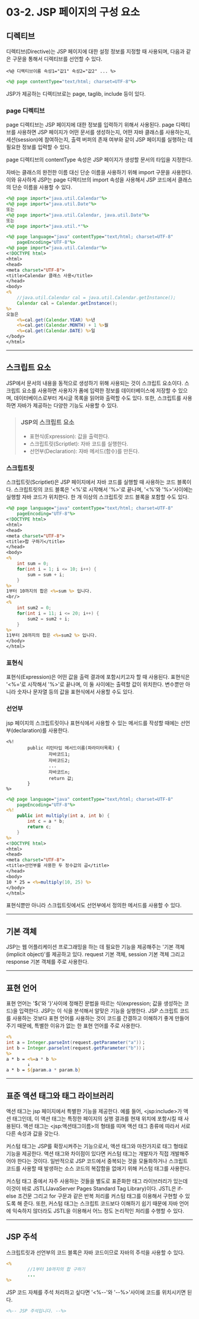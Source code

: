 # 03-2. JSP 페이지의 구성 요소
## 디렉티브
디렉티브(Directive)는 JSP 페이지에 대한 설정 정보를 지정할 때 사용되며, 다음과 같은 구문을 통해서 디렉티브를 선언할 수 있다.
```
<%@ 디렉티브이름 속성1="값1" 속성2="값2" ... %>
```
```jsp
<%@ page contentType="text/html; charset=UTF-8"%>
```
JSP가 제공하는 디렉티브로는 page, taglib, include 등이 있다.
### page 디렉티브
page 디렉티브는 JSP 페이지에 대한 정보를 입력하기 위해서 사용된다. 
page 디렉티브를 사용하면 JSP 페이지가 어떤 문서를 생성하는지, 어떤 자바 클래스를 사용하는지, 세션(session)에 참여하는지, 출력 버퍼의 존재 여부와 같이 JSP 페이지를 실행하는 데 필요한 정보를 입력할 수 있다.

page 디렉티브의 contentType 속성은 JSP 페이지가 생성할 문서의 타입을 지정한다.

자바는 클래스의 완전한 이름 대신 단순 이름을 사용하기 위해 import 구문을 사용한다.
이와 유사하게 JSP는 page 디렉티브의 import 속성을 사용해서 JSP 코드에서 클래스의 단순 이름을 사용할 수 있다.
```jsp
<%@ page import="java.util.Calendar"%>
<%@ page import="java.util.Date"%>
또는
<%@ page import="java.util.Calendar, java.util.Date"%>
또는
<%@ page import="java.util.*"%>
```
```jsp
<%@ page language="java" contentType="text/html; charset=UTF-8"
    pageEncoding="UTF-8"%>
<%@ page import="java.util.Calendar"%>
<!DOCTYPE html>
<html>
<head>
<meta charset="UTF-8">
<title>Calendar 클래스 사용</title>
</head>
<body>
<%
	//java.util.Calendar cal = java.util.Calendar.getInstance();
	Calendar cal = Calendar.getInstance();
%>
오늘은
	<%=cal.get(Calendar.YEAR) %>년
	<%=cal.get(Calendar.MONTH) + 1 %>월
	<%=cal.get(Calendar.DATE) %>일
</body>
</html>
```
***
## 스크립트 요소
JSP에서 문서의 내용을 동적으로 생성하기 위해 사용되는 것이 스크립트 요소이다. 
스크립트 요소를 사용하면 사용자가 폼에 입력한 정보를 데이터베이스에 저장할 수 있으며, 데이터베이스로부터 게시글 목록을 읽어와 출력할 수도 있다. 
또한, 스크립트를 사용하면 자바가 제공하는 다양한 기능도 사용할 수 있다.

> ### JSP의 스크립트 요소
> - 표현식(Expression): 값을 출력한다.
> - 스크립트릿(Scriptlet): 자바 코드를 실행한다.
> - 선언부(Declaration): 자바 메서드(함수)를 만든다.

### 스크립트릿
스크립트릿(Scriptlet)은 JSP 페이지에서 자바 코드를 실행할 때 사용하는 코드 블록이다.
스크립트릿의 코드 블록은 '<%'로 시작해서 '%>'로 끝나며, '<%'와 '%>'사이에는 실행할 자바 코드가 위치한다.
한 개 이상의 스크립트릿 코드 블록을 포함할 수도 있다.
```jsp
<%@ page language="java" contentType="text/html; charset=UTF-8"
    pageEncoding="UTF-8"%>
<!DOCTYPE html>
<html>
<head>
<meta charset="UTF-8">
<title>합 구하기</title>
</head>
<body>
<%
	int sum = 0;
	for(int i = 1; i <= 10; i++) {
		sum = sum + i;
	}
%>
1부터 10까지의 합은 <%=sum %> 입니다.
<br/>
<%
	int sum2 = 0;
	for(int i = 11; i <= 20; i++) {
		sum2 = sum2 + i;
	}
%>
11부터 20까지의 합은 <%=sum2 %> 입니다.
</body>
</html>
```
### 표현식
표현식(Expression)은 어떤 값을 출력 결과에 포함시키고자 할 때 사용된다.
표현식은 '<%='로 시작해서 '%>'로 끝나며, 이 둘 사이에는 출력할 값이 위치한다.
변수뿐만 아니라 숫자나 문자열 등의 값을 표현식에서 사용할 수도 있다.
### 선언부
jsp 페이지의 스크립트릿이나 표현식에서 사용할 수 있는 메서드를 작성할 때에는 선언부(declaration)를 사용한다.
```
<%!
        public 리턴타입 메서드이름(파라미터목록) {
                자바코드1;
                자바코드2;
                ...
                자바코드n;
                return 값;
        }
%>
```
```jsp
<%@ page language="java" contentType="text/html; charset=UTF-8"
    pageEncoding="UTF-8"%>
<%!
	public int multiply(int a, int b) {
		int c = a * b;
		return c;
	}
%>
<!DOCTYPE html>
<html>
<head>
<meta charset="UTF-8">
<title>선언부를 사용한 두 정수값의 곱</title>
</head>
<body>
10 * 25 = <%=multiply(10, 25) %>
</body>
</html>
```
표현식뿐만 아니라 스크립트릿에서도 선언부에서 정의한 메서드를 사용할 수 있다.
***
## 기본 객체
JSP는 웹 어플리케이션 프로그래밍을 하는 데 필요한 기능을 제공해주는 '기본 객체(implicit object)'를 제공하고 있다.
request 기본 객체, session 기본 객체 그리고 response 기본 객체를 주로 사용한다.
***
## 표현 언어
표현 언어는 '${'와 '}'사이에 정해진 문법을 따르는 식(expression; 값을 생성하는 코드)을 입력한다. 
JSP는 이 식을 분석해서 알맞은 기능을 실행한다. 
JSP 스크립트 코드를 사용하는 것보다 표현 언어를 사용하는 것이 코드를 간결하고 이해하기 좋게 만들어주기 때문에, 특별한 이유가 없는 한 표현 언어를 주로 사용한다.
```jsp
<%
int a = Integer.parseInt(request.getParameter("a"))；
int b = Integer.parselnt(request.getParameter("b"))；
%>
a * b = <%=a * b %>
        ↓
a * b = ${param.a * param.b}
```
***
## 표준 액션 태그와 태그 라이브러리
액션 태그는 jsp 페이지에서 특별한 기능을 제공한다. 
예를 들어, \<jsp:include>가 액션 태그인데, 이 액션 태그는 특정한 페이지의 실행 결과를 현재 위치에 포함시킬 때 사용된다.
액션 태그는 \<jsp:액션태그이름>의 형태를 띠며 액션 태그 종류에 따라서 서로 다른 속성과 값을 갖는다.

커스텀 태그는 JSP를 확장시켜주는 기능으로서, 액션 태그와 마찬가지로 태그 형태로 기능을 제공한다.
액션 태그와 차이점이 있다면 커스텀 태그는 개발자가 직접 개발해주어야 한다는 것이다.
일반적으로 JSP 코드에서 중복되는 것을 모듈화하거나 스크립트 코드를 사용할 때 발생하는 소스 코드의 복잡함을 없애기 위해 커스텀 태그를 사용한다.

커스텀 태그 중에서 자주 사용하는 것들을 별도로 표준화한 태그 라이브러리가 있는데 이것이 바로 JSTL(JavaServer Pages Standard Tag Library)이다. 
JSTL은 if-else 조건문 그리고 for 구문과 같은 반복 처리를 커스텀 태그를 이용해서 구현할 수 있도록 해 준다. 
또한, 커스텀 태그는 스크립트 코드보다 이해하기 쉽기 때문에 자바 언어에 익숙하지 않더라도 JSTL을 이용해서 어느 정도 논리적인 처리를 수행할 수 있다.
***
## JSP 주석
스크립트릿과 선언부의 코드 블록은 자바 코드이므로 자바의 주석을 사용할 수 있다.
```jsp
<%
        //1부터 10까지의 합 구하기
        ...
%>
```
JSP 코드 자체를 주석 처리하고 싶다면 '<%--'와 '--%>'사이에 코드를 위치시키면 된다.
```jsp
<%-- JSP 주석입니다. --%>
```
